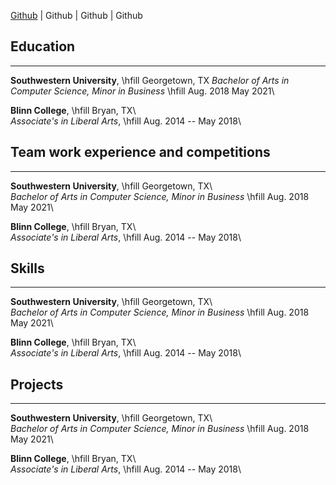 [Github](google.com) | Github | Github | Github 

## Education
------------
**Southwestern University**, \hfill  Georgetown, TX
*Bachelor of Arts in Computer Science, Minor in Business* \hfill Aug. 2018  May 2021\  

**Blinn College**, \hfill Bryan, TX\  
*Associate's in Liberal Arts*, \hfill Aug. 2014 -- May 2018\  

## Team work experience and competitions
------------

**Southwestern University**, \hfill  Georgetown, TX\  
*Bachelor of Arts in Computer Science, Minor in Business* \hfill Aug. 2018  May 2021\  

**Blinn College**, \hfill Bryan, TX\  
*Associate's in Liberal Arts*, \hfill Aug. 2014 -- May 2018\  

## Skills
------------

**Southwestern University**, \hfill  Georgetown, TX\  
*Bachelor of Arts in Computer Science, Minor in Business* \hfill Aug. 2018  May 2021\  

**Blinn College**, \hfill Bryan, TX\  
*Associate's in Liberal Arts*, \hfill Aug. 2014 -- May 2018\  

## Projects
------------

**Southwestern University**, \hfill  Georgetown, TX\  
*Bachelor of Arts in Computer Science, Minor in Business* \hfill Aug. 2018  May 2021\  

**Blinn College**, \hfill Bryan, TX\  
*Associate's in Liberal Arts*, \hfill Aug. 2014 -- May 2018\  
